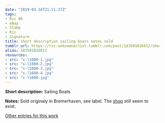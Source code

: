 ```yaml
---
date: "2019-03-16T21:11:37Z"
tags:
- Ric 06
- eBay
- Stamp
- Ric
- Signature
title: short description sailing boats notes sold
tumblr_url: https://ric-unknownartist.tumblr.com/post/183501026812/short-description-sailing-boats-notes-sold
alias: 183501026812
resources:
- src: "s-l1600-1.jpg"
- src: "s-l1600-2.jpg"
- src: "s-l1600-3.jpg"
- src: "s-l1600-4.jpg"
- src: "s-l1600.jpg"
---
```


**Short description:** Sailing Boats

**Notes:** Sold originaly in Bremerhaven, see label. The [shop](http://www.xn--gustav-von-hfen-clb.de/) still seem to exist.

[Other entries for this work](/tags/Ric-06)

